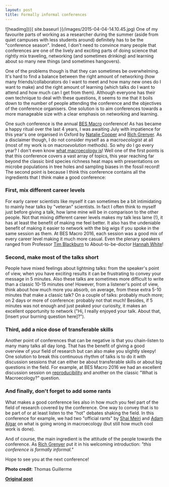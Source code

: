 ```yaml
---
layout: post
title: Formally informal conferences
---
```


![headimg]({{ site.baseurl }}/images/2015-04-04-14.10.45.jpg)
One of my favourite parts of working as a researcher during the summer (aside from quiet campuses with less students around) definitely has to be the "conference season". Indeed, I don't need to convince many people that conferences are one of the lively and exciting parts of doing science that rightly mix traveling, networking (and sometimes drinking) and learning about so many new things (and sometimes hangovers).

One of the problems though is that they can sometimes be overwhelming. It's hard to find a balance between the right amount of networking (how many friends/collaborators do I want to meet and how many new ones do I want to make) and the right amount of learning (which talks do I want to attend and how much can I get from them). Although everyone has their own technique to deal with these questions, it seems to me that it boils down to the number of people attending the conference and the objectives of the conference organisers. One solution is to aim conferences towards a more manageable size with a clear emphasis on networking and learning.

One such conference is the annual [BES Macro](http://www.britishecologicalsociety.org/membership-community/special-interest-groups/macroecology/) conference! As has became a happy ritual over the last 4 years, I was awaiting July with impatience for this year's one organised in Oxford by [Natalie Cooper](https://twitter.com/nhcooper123) and [Rich Grenyer](https://twitter.com/rich_). As a disclaimer though, I do not consider myself as a macro*ecologist* at all (most of my work is on macro*evolution* methods). So why do I go every year? I don't even know [what macroecology is](http://rsbl.royalsocietypublishing.org/content/8/6/904)! Well one of the first points is that this conference covers a vast array of topics, this year reaching far beyond the classic bird species richness heat maps with presentations on microbe populations in tree holes and sampling biases in the fossil record! The second point is because I think this conference contains all the ingredients that I think make a good conference:

### First, mix different career levels
For early career scientists like myself it can sometimes be a bit intimidating to mainly hear talks by "veteran" scientists. In fact I often think to myself just before giving a talk, how lame mine will be in comparison to the other people. Not that mixing different career levels makes my talk less lame (!), it has at least the benefit of making me feel better. It also has the undeniable benefit of making it easier to network with the big wigs if you spoke in the same session as them. At BES Macro 2016, each session was a good mix of every career level making it much more casual. Even the plenary speakers ranged from Professor [Tim Blackburn](https://twitter.com/TimBlackburn66) to About-to-be-doctor [Hannah White](https://twitter.com/hannah_wht)!

### Second, make most of the talks short
People have mixed feelings about lightning talks: from the speaker's point of view, when you have exciting results it can be frustrating to convey your message in 5 minutes. Also these talks are sometimes more difficult to write than a classic 10-15 minutes one! However, from a listener's point of view, think about how much more you absorb, on average, from these extra 5-10 minutes that make a classic talk? On a couple of talks: probably much more; on 2 days or more of conference: probably not that much! Besides, if 5 minutes was not enough and just peaked your curiosity, it makes an excellent opportunity to network ("Hi, I really enjoyed your talk. About that, [insert your burning question here]?").

### Third, add a nice dose of transferable skills
Another point of conferences that can be negative is that you chain-listen to many many talks all day long. That has the benefit of giving a good overview of your field of research but can also make you slightly sleepy! One solution to break this continuous rhythm of talks is to do it with discussion sessions that can either be about transferable skills or about big questions in the field. For example, at BES Macro 2016 we had an excellent discussion session on [reproducibility]() <!-- add Leila's post here? --> and another on the classic "What is Macroecology?" question.

### And finally, don't forget to add some rants
What makes a good conference lies also in how much you feel part of the field of research covered by the conference. One way to convey that is to be part of or at least listen to the "hot" debates shaking the field. In this conference for example, we had two "official rants" by [Shai Meiri](http://shaimeirilab.weebly.com/) and [Adam Algar](https://twitter.com/acalgar) on what is going wrong in macroecology (but still how much cool work is done).

And of course, the main ingredient is the attitude of the people towards the conference. As [Rich Grenyer](https://twitter.com/rich_) put it in his welcoming introduction: *"this conference is formally informal."*

Hope to see you at the next conference!

**Photo credit**: Thomas Guillerme

**[Original post]()**
